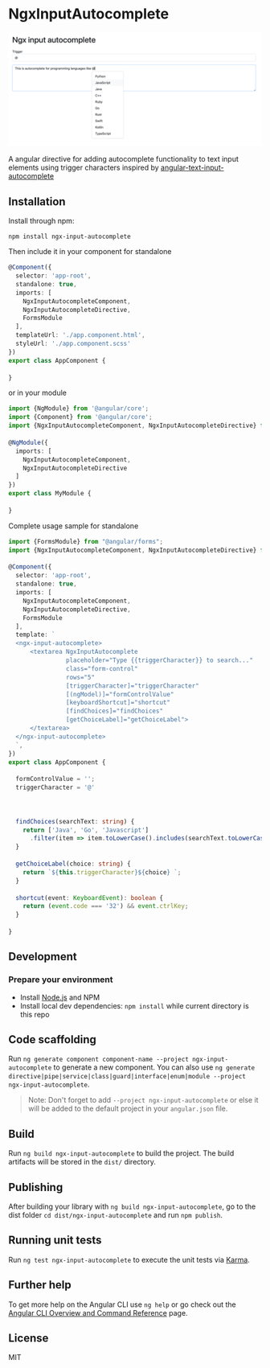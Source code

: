 # NgxInputAutocomplete

![NgxInputAutocomplete](img.png)

A angular directive for adding autocomplete functionality to text input elements using trigger characters inspired by [angular-text-input-autocomplete](https://github.com/mattlewis92/angular-text-input-autocomplete)

## Installation

Install through npm:
```
npm install ngx-input-autocomplete
```

Then include it in your component for standalone
```typescript
@Component({
  selector: 'app-root',
  standalone: true,
  imports: [
    NgxInputAutocompleteComponent,
    NgxInputAutocompleteDirective,
    FormsModule
  ],
  templateUrl: './app.component.html',
  styleUrl: './app.component.scss'
})
export class AppComponent {
  
}
```

or in your module

```typescript
import {NgModule} from '@angular/core';
import {Component} from '@angular/core';
import {NgxInputAutocompleteComponent, NgxInputAutocompleteDirective} from "ngx-input-autocomplete";

@NgModule({
  imports: [ 
    NgxInputAutocompleteComponent,
    NgxInputAutocompleteDirective
  ]
})
export class MyModule {
  
}
```

Complete usage sample for standalone
```typescript
import {FormsModule} from "@angular/forms";
import {NgxInputAutocompleteComponent, NgxInputAutocompleteDirective} from "ngx-input-autocomplete";

@Component({
  selector: 'app-root',
  standalone: true,
  imports: [
    NgxInputAutocompleteComponent,
    NgxInputAutocompleteDirective,
    FormsModule
  ],
  template: `
  <ngx-input-autocomplete>
      <textarea NgxInputAutocomplete
                placeholder="Type {{triggerCharacter}} to search..."
                class="form-control"
                rows="5"
                [triggerCharacter]="triggerCharacter"
                [(ngModel)]="formControlValue"
                [keyboardShortcut]="shortcut"
                [findChoices]="findChoices"
                [getChoiceLabel]="getChoiceLabel">
      </textarea>
  </ngx-input-autocomplete>
  `,
})
export class AppComponent {

  formControlValue = '';
  triggerCharacter = '@'



  findChoices(searchText: string) {
    return ['Java', 'Go', 'Javascript']
      .filter(item => item.toLowerCase().includes(searchText.toLowerCase()))
  }

  getChoiceLabel(choice: string) {
    return `${this.triggerCharacter}${choice} `;
  }

  shortcut(event: KeyboardEvent): boolean {
    return (event.code === '32') && event.ctrlKey;
  }

}
```

## Development

### Prepare your environment

- Install [Node.js](http://nodejs.org/) and NPM
- Install local dev dependencies: `npm install` while current directory is this repo




## Code scaffolding

Run `ng generate component component-name --project ngx-input-autocomplete` to generate a new component. You can also use `ng generate directive|pipe|service|class|guard|interface|enum|module --project ngx-input-autocomplete`.
> Note: Don't forget to add `--project ngx-input-autocomplete` or else it will be added to the default project in your `angular.json` file. 

## Build

Run `ng build ngx-input-autocomplete` to build the project. The build artifacts will be stored in the `dist/` directory.

## Publishing

After building your library with `ng build ngx-input-autocomplete`, go to the dist folder `cd dist/ngx-input-autocomplete` and run `npm publish`.

## Running unit tests

Run `ng test ngx-input-autocomplete` to execute the unit tests via [Karma](https://karma-runner.github.io).

## Further help

To get more help on the Angular CLI use `ng help` or go check out the [Angular CLI Overview and Command Reference](https://angular.dev/tools/cli) page.


## License

MIT
